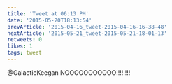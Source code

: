 ```yaml
---
title: 'Tweet at 06:13 PM'
date: '2015-05-20T18:13:54'
prevArticle: '2015-04-16_tweet-2015-04-16-16-38-48'
nextArticle: '2015-05-21_tweet-2015-05-21-18-01-13'
retweets: 0
likes: 1
tags: tweet
---
```

@GalacticKeegan NOOOOOOOOOOO!!!!!!!!